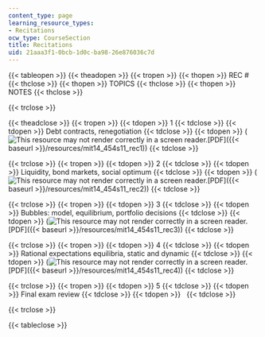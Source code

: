 ```yaml
---
content_type: page
learning_resource_types:
- Recitations
ocw_type: CourseSection
title: Recitations
uid: 21aaa3f1-0bcb-1d0c-ba98-26e876036c7d
---
```


{{< tableopen >}}
{{< theadopen >}}
{{< tropen >}}
{{< thopen >}}
REC #
{{< thclose >}}
{{< thopen >}}
TOPICS
{{< thclose >}}
{{< thopen >}}
NOTES
{{< thclose >}}

{{< trclose >}}

{{< theadclose >}}
{{< tropen >}}
{{< tdopen >}}
1
{{< tdclose >}}
{{< tdopen >}}
Debt contracts, renegotiation
{{< tdclose >}}
{{< tdopen >}}
(![This resource may not render correctly in a screen reader.](/images/inacessible.gif)[PDF]({{< baseurl >}}/resources/mit14_454s11_rec1))
{{< tdclose >}}

{{< trclose >}}
{{< tropen >}}
{{< tdopen >}}
2
{{< tdclose >}}
{{< tdopen >}}
Liquidity, bond markets, social optimum
{{< tdclose >}}
{{< tdopen >}}
(![This resource may not render correctly in a screen reader.](/images/inacessible.gif)[PDF]({{< baseurl >}}/resources/mit14_454s11_rec2))
{{< tdclose >}}

{{< trclose >}}
{{< tropen >}}
{{< tdopen >}}
3
{{< tdclose >}}
{{< tdopen >}}
Bubbles: model, equilibrium, portfolio decisions
{{< tdclose >}}
{{< tdopen >}}
(![This resource may not render correctly in a screen reader.](/images/inacessible.gif)[PDF]({{< baseurl >}}/resources/mit14_454s11_rec3))
{{< tdclose >}}

{{< trclose >}}
{{< tropen >}}
{{< tdopen >}}
4
{{< tdclose >}}
{{< tdopen >}}
Rational expectations equilibria, static and dynamic
{{< tdclose >}}
{{< tdopen >}}
(![This resource may not render correctly in a screen reader.](/images/inacessible.gif)[PDF]({{< baseurl >}}/resources/mit14_454s11_rec4))
{{< tdclose >}}

{{< trclose >}}
{{< tropen >}}
{{< tdopen >}}
5
{{< tdclose >}}
{{< tdopen >}}
Final exam review
{{< tdclose >}}
{{< tdopen >}}
 
{{< tdclose >}}

{{< trclose >}}

{{< tableclose >}}